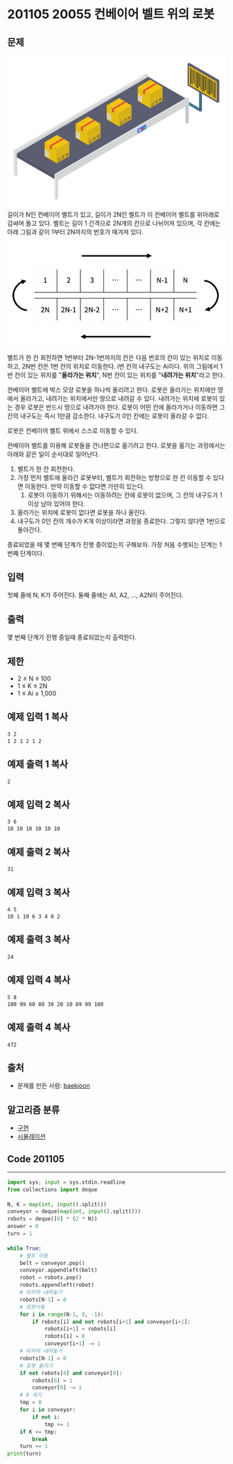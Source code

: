 # 201105 20055 컨베이어 벨트 위의 로봇

## 문제

![img](images/preview-4585107.png)길이가 N인 컨베이어 벨트가 있고, 길이가 2N인 벨트가 이 컨베이어 벨트를 위아래로 감싸며 돌고 있다. 벨트는 길이 1 간격으로 2N개의 칸으로 나뉘어져 있으며, 각 칸에는 아래 그림과 같이 1부터 2N까지의 번호가 매겨져 있다.

![img](images/preview-20201105230513470.png)

벨트가 한 칸 회전하면 1번부터 2N-1번까지의 칸은 다음 번호의 칸이 있는 위치로 이동하고, 2N번 칸은 1번 칸의 위치로 이동한다. i번 칸의 내구도는 Ai이다. 위의 그림에서 1번 칸이 있는 위치를 "**올라가는 위치**", N번 칸이 있는 위치를 "**내려가는 위치**"라고 한다.

컨베이어 벨트에 박스 모양 로봇을 하나씩 올리려고 한다. 로봇은 올라가는 위치에만 땅에서 올라가고, 내려가는 위치에서만 땅으로 내려갈 수 있다. 내려가는 위치에 로봇이 있는 경우 로봇은 반드시 땅으로 내려가야 한다. 로봇이 어떤 칸에 올라가거나 이동하면 그 칸의 내구도는 즉시 1만큼 감소한다. 내구도가 0인 칸에는 로봇이 올라갈 수 없다.

로봇은 컨베이어 벨트 위에서 스스로 이동할 수 있다.

컨베이어 벨트를 이용해 로봇들을 건너편으로 옮기려고 한다. 로봇을 옮기는 과정에서는 아래와 같은 일이 순서대로 일어난다.

1. 벨트가 한 칸 회전한다.
2. 가장 먼저 벨트에 올라간 로봇부터, 벨트가 회전하는 방향으로 한 칸 이동할 수 있다면 이동한다. 만약 이동할 수 없다면 가만히 있는다.
   1. 로봇이 이동하기 위해서는 이동하려는 칸에 로봇이 없으며, 그 칸의 내구도가 1 이상 남아 있어야 한다.
3. 올라가는 위치에 로봇이 없다면 로봇을 하나 올린다.
4. 내구도가 0인 칸의 개수가 K개 이상이라면 과정을 종료한다. 그렇지 않다면 1번으로 돌아간다.

종료되었을 때 몇 번째 단계가 진행 중이었는지 구해보자. 가장 처음 수행되는 단계는 1번째 단계이다.

## 입력

첫째 줄에 N, K가 주어진다. 둘째 줄에는 A1, A2, ..., A2N이 주어진다.

## 출력

몇 번째 단계가 진행 중일때 종료되었는지 출력한다.

## 제한

- 2 ≤ N ≤ 100
- 1 ≤ K ≤ 2N
- 1 ≤ Ai ≤ 1,000

## 예제 입력 1 복사

```
3 2
1 2 1 2 1 2
```

## 예제 출력 1 복사

```
2
```

## 예제 입력 2 복사

```
3 6
10 10 10 10 10 10
```

## 예제 출력 2 복사

```
31
```

## 예제 입력 3 복사

```
4 5
10 1 10 6 3 4 8 2
```

## 예제 출력 3 복사

```
24
```

## 예제 입력 4 복사

```
5 8
100 99 60 80 30 20 10 89 99 100
```

## 예제 출력 4 복사

```
472
```

## 출처

- 문제를 만든 사람: [baekjoon](https://www.acmicpc.net/user/baekjoon)

## 알고리즘 분류

- [구현](https://www.acmicpc.net/problem/tag/102)
- [시뮬레이션](https://www.acmicpc.net/problem/tag/141)



## Code 201105

---

```python
import sys; input = sys.stdin.readline
from collections import deque

N, K = map(int, input().split())
conveyor = deque(map(int, input().split()))
robots = deque([0] * (2 * N))
answer = 0
turn = 1

while True:
    # 벨트 이동
    belt = conveyor.pop()
    conveyor.appendleft(belt)
    robot = robots.pop()
    robots.appendleft(robot)
    # 마지막 내려놓기
    robots[N-1] = 0
    # 로봇이동
    for i in range(N-1, 0, -1):
        if robots[i] and not robots[i+1] and conveyor[i+1]:
            robots[i+1] = robots[i]
            robots[i] = 0
            conveyor[i+1] -= 1
    # 마지막 내려놓기
    robots[N-1] = 0
    # 로봇 올리기
    if not robots[0] and conveyor[0]:
        robots[0] = 1
        conveyor[0] -= 1
    # 0 세기
    tmp = 0
    for i in conveyor:
        if not i:
            tmp += 1
    if K <= tmp:
        break
    turn += 1
print(turn)
```

